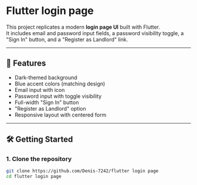 # Flutter login page

This project replicates a modern **login page UI** built with Flutter.  
It includes email and password input fields, a password visibility toggle, a "Sign In" button, and a "Register as Landlord" link.

---

## 🚀 Features
- Dark-themed background
- Blue accent colors (matching design)
- Email input with icon
- Password input with toggle visibility
- Full-width "Sign In" button
- "Register as Landlord" option
- Responsive layout with centered form

---

## 🛠️ Getting Started

### 1. Clone the repository
```bash
git clone https://github.com/Denis-7242/flutter login page
cd flutter login page
